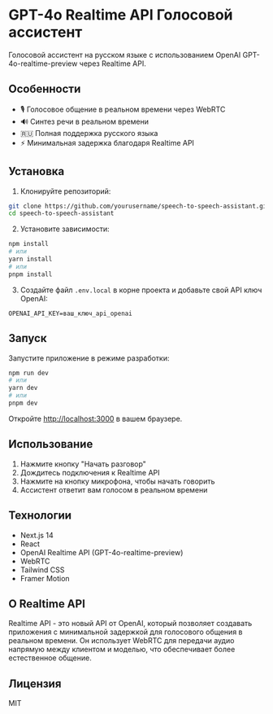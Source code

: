 # GPT-4o Realtime API Голосовой ассистент

Голосовой ассистент на русском языке с использованием OpenAI GPT-4o-realtime-preview через Realtime API.

## Особенности

- 🎙️ Голосовое общение в реальном времени через WebRTC
- 🔊 Синтез речи в реальном времени
- 🇷🇺 Полная поддержка русского языка
- ⚡ Минимальная задержка благодаря Realtime API

## Установка

1. Клонируйте репозиторий:
```bash
git clone https://github.com/yourusername/speech-to-speech-assistant.git
cd speech-to-speech-assistant
```

2. Установите зависимости:
```bash
npm install
# или
yarn install
# или
pnpm install
```

3. Создайте файл `.env.local` в корне проекта и добавьте свой API ключ OpenAI:
```
OPENAI_API_KEY=ваш_ключ_api_openai
```

## Запуск

Запустите приложение в режиме разработки:

```bash
npm run dev
# или
yarn dev
# или
pnpm dev
```

Откройте [http://localhost:3000](http://localhost:3000) в вашем браузере.

## Использование

1. Нажмите кнопку "Начать разговор"
2. Дождитесь подключения к Realtime API
3. Нажмите на кнопку микрофона, чтобы начать говорить
4. Ассистент ответит вам голосом в реальном времени

## Технологии

- Next.js 14
- React
- OpenAI Realtime API (GPT-4o-realtime-preview)
- WebRTC
- Tailwind CSS
- Framer Motion

## О Realtime API

Realtime API - это новый API от OpenAI, который позволяет создавать приложения с минимальной задержкой для голосового общения в реальном времени. Он использует WebRTC для передачи аудио напрямую между клиентом и моделью, что обеспечивает более естественное общение.

## Лицензия

MIT

